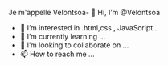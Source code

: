 Je m'appelle Velontsoa- 👋 Hi, I’m @Velontsoa
- 👀 I’m interested in .html,css , JavaScript..
- 🌱 I’m currently learning ...
- 💞️ I’m looking to collaborate on ...
- 📫 How to reach me ...

<!---
Velontsoa/Velontsoa is a ✨ special ✨ repository because its `README.md` (this file) appears on your GitHub profile.
You can click the Preview link to take a look at your changes.
--->
